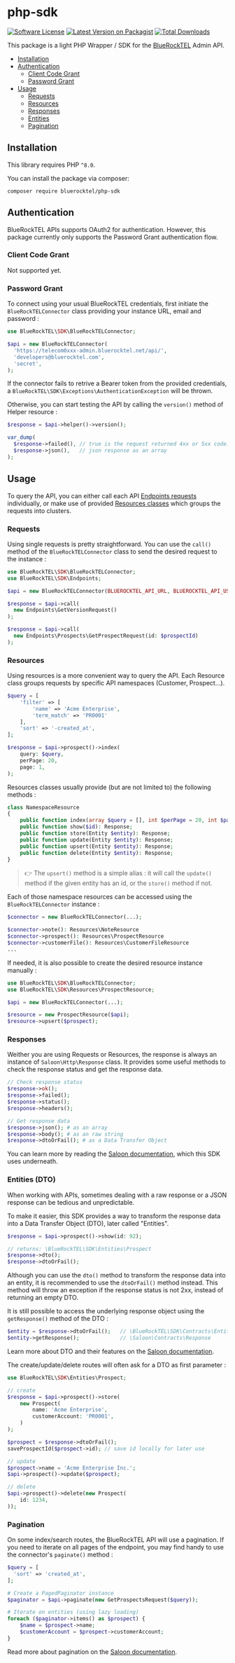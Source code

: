 # php-sdk

[![Software License](https://img.shields.io/badge/license-MIT-brightgreen.svg?style=flat-square)](LICENSE.md)
[![Latest Version on Packagist](https://img.shields.io/packagist/v/bluerocktel/php-sdk.svg?style=flat-square)](https://packagist.org/packages/bluerocktel/php-sdk)
[![Total Downloads](https://img.shields.io/packagist/dt/bluerocktel/php-sdk.svg?style=flat-square)](https://packagist.org/packages/bluerocktel/php-sdk)


This package is a light PHP Wrapper / SDK for the [BlueRockTEL](https://bluerocktel.com) Admin API.

- [Installation](#installation)
- [Authentication](#authentication)
  - [Client Code Grant](#authentication-client-code-grant)
  - [Password Grant](#authentication-password-grant)
- [Usage](#usage)
  - [Requests](#usage-requests)
  - [Resources](#usage-resources)
  - [Responses](#usage-responses)
  - [Entities](#usage-entities)
  - [Pagination](#usage-pagination)


<a name="installation"></a>

## Installation

This library requires PHP `^8.0`.

You can install the package via composer:

```
composer require bluerocktel/php-sdk
```

<a name="authentication"></a>

## Authentication

BlueRockTEL APIs supports OAuth2 for authentication.
However, this package currently only supports the Password Grant authentication flow.

<a name="authentication-client-code-grant"></a>

### Client Code Grant

Not supported yet.

<a name="authentication-password-grant"></a>

### Password Grant

To connect using your usual BlueRockTEL credentials, first initiate the `BlueRockTELConnector` class providing your instance URL, email and password :

```php
use BlueRockTEL\SDK\BlueRockTELConnector;

$api = new BlueRockTELConnector(
  'https://telecom0xxx-admin.bluerocktel.net/api/',
  'developers@bluerocktel.com',
  'secret',
);
```

If the connector fails to retrive a Bearer token from the provided credentials, a `BlueRockTEL\SDK\Exceptions\AuthenticationException` will be thrown.

Otherwise, you can start testing the API by calling the `version()` method of Helper resource :

```php
$response = $api->helper()->version();

var_dump(
  $response->failed(), // true is the request returned 4xx or 5xx code.
  $response->json(),   // json response as an array
);
```

<a name="usage"></a>

## Usage

To query the API, you can either call each API [Endpoints requests](https://github.com/bluerocktel/php-sdk/tree/main/src/Endpoints) individually, or make use of provided [Resources classes](https://github.com/bluerocktel/php-sdk/tree/main/src/Resources) which groups the requests into clusters.


<a name="usage-requests"></a>

### Requests

Using single requests is pretty straightforward. You can use the `call()` method of the `BlueRockTELConnector` class to send the desired request to the instance :

```php
use BlueRockTEL\SDK\BlueRockTELConnector;
use BlueRockTEL\SDK\Endpoints;

$api = new BlueRockTELConnector(BLUEROCKTEL_API_URL, BLUEROCKTEL_API_USERNAME, BLUEROCKTEL_API_PASSWORD);

$response = $api->call(
  new Endpoints\GetVersionRequest()
);

$response = $api->call(
  new Endpoints\Prospects\GetProspectRequest(id: $prospectId)
);
```

<a name="usage-resources"></a>

### Resources

Using resources is a more convenient way to query the API. Each Resource class groups requests by specific API namespaces (Customer, Prospect...).

```php
$query = [
    'filter' => [
        'name' => 'Acme Enterprise',
        'term_match' => 'PR0001'
    ],
    'sort' => '-created_at',
];

$response = $api->prospect()->index(
    query: $query,
    perPage: 20,
    page: 1,
);
```

Resources classes usually provide (but are not limited to) the following methods :

```php
class NamespaceResource
{
    public function index(array $query = [], int $perPage = 20, int $page = 1): Response;
    public function show($id): Response;
    public function store(Entity $entity): Response;
    public function update(Entity $entity): Response;
    public function upsert(Entity $entity): Response;
    public function delete(Entity $entity): Response;
}
```

> 👉 The `upsert()` method is a simple alias : it will call the `update()` method if the given entity has an id, or the `store()` method if not.

Each of those namespace resources can be accessed using the `BlueRockTELConnector` instance :

```php
$connector = new BlueRockTELConnector(...);

$connector->note(): Resources\NoteResource
$connector->prospect(): Resources\ProspectResource
$connector->customerFile(): Resources\CustomerFileResource
...
```

If needed, it is also possible to create the desired resource instance manually :

```php
use BlueRockTEL\SDK\BlueRockTELConnector;
use BlueRockTEL\SDK\Resources\ProspectResource;

$api = new BlueRockTELConnector(...);

$resource = new ProspectResource($api);
$resource->upsert($prospect);
```

<a name="usage-responses"></a>

### Responses

Weither you are using Requests or Resources, the response is always an instance of `Saloon\Http\Response` class.
It provides some useful methods to check the response status and get the response data.

```php
// Check response status
$response->ok();
$response->failed();
$response->status();
$response->headers();

// Get response data
$response->json(); # as an array
$response->body(); # as an raw string
$response->dtoOrFail(); # as a Data Transfer Object
```

You can learn more by reading the [Saloon documentation](https://docs.saloon.dev/the-basics/responses#useful-methods), which this SDK uses underneath.

<a name="usage-entities"></a>

### Entities (DTO)

When working with APIs, sometimes dealing with a raw response or a JSON response can be tedious and unpredictable.

To make it easier, this SDK provides a way to transform the response data into a Data Transfer Object (DTO), later called "Entities".

```php
$response = $api->prospect()->show(id: 92);

// returns: \BlueRockTEL\SDK\Entities\Prospect
$response->dto();
$response->dtoOrFail();
```


Although you can use the `dto()` method to transform the response data into an entity, it is recommended to use the `dtoOrFail()` method instead. This method will throw an exception if the response status is not 2xx, instead of returning an empty DTO.

It is still possible to access the underlying response object using the `getResponse()` method of the DTO :

```php
$entity = $response->dtoOrFail();   // \BlueRockTEL\SDK\Contracts\Entity
$entity->getResponse();             // \Saloon\Contracts\Response
```

Learn more about DTO and their features on the [Saloon documentation](https://docs.saloon.dev/digging-deeper/data-transfer-objects).

The create/update/delete routes will often ask for a DTO as first parameter :

```php
use BlueRockTEL\SDK\Entities\Prospect;

// create
$response = $api->prospect()->store(
    new Prospect(
        name: 'Acme Enterprise',
        customerAccount: 'PR0001',
    )
);

$prospect = $response->dtoOrFail();
saveProspectId($prospect->id); // save id locally for later use

// update
$prospect->name = 'Acme Enterprise Inc.';
$api->prospect()->update($prospect);

// delete
$api->prospect()->delete(new Prospect(
    id: 1234,
));
```


<a name="usage-pagination"></a>

### Pagination

On some index/search routes, the BlueRockTEL API will use a pagination.
If you need to iterate on all pages of the endpoint, you may find handy to use the connector's `paginate()` method :

```php
$query = [
  'sort' => 'created_at',
];

# Create a PagedPaginator instance
$paginator = $api->paginate(new GetProspectsRequest($query));

# Iterate on entities (using lazy loading)
foreach ($paginator->items() as $prospect) {
    $name = $prospect->name;
    $customerAccount = $prospect->customerAccount;
}
```

Read more about pagination on the [Saloon documentation](https://docs.saloon.dev/installable-plugins/pagination#using-the-paginator).